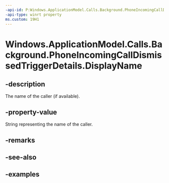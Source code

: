 ```yaml
---
-api-id: P:Windows.ApplicationModel.Calls.Background.PhoneIncomingCallDismissedTriggerDetails.DisplayName
-api-type: winrt property
ms.custom: 19H1
---
```


<!-- Property syntax.
public string DisplayName { get; }
-->

# Windows.ApplicationModel.Calls.Background.PhoneIncomingCallDismissedTriggerDetails.DisplayName

## -description
The name of the caller (if available).

## -property-value
String representing the name of the caller.

## -remarks

## -see-also

## -examples

